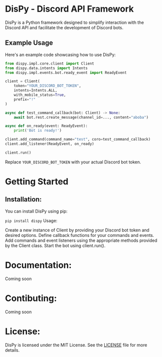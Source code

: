 # DisPy - Discord API Framework

DisPy is a Python framework designed to simplify interaction with the Discord API and facilitate the development of Discord bots.

## Example Usage

Here's an example code showcasing how to use DisPy:

```python
from dispy.impl.core.client import Client
from dispy.data.intents import Intents
from dispy.impl.events.bot.ready_event import ReadyEvent

client = Client(
    token="YOUR_DISCORD_BOT_TOKEN",
    intents=Intents.ALL,
    with_mobile_status=True,
    prefix="!"
)

async def test_command_callback(bot: Client) -> None:
    await bot.rest.create_message(channel_id=..., content="aboba")

async def on_ready(event: ReadyEvent):
    print('Bot is ready!')

client.add_command(command_name="test", coro=test_command_callback)
client.add_listener(ReadyEvent, on_ready)

client.run()
```
Replace `YOUR_DISCORD_BOT_TOKEN` with your actual Discord bot token.

# Getting Started
## Installation:
You can install DisPy using pip:

`pip install dispy`
Usage:

Create a new instance of Client by providing your Discord bot token and desired options.
Define callback functions for your commands and events.
Add commands and event listeners using the appropriate methods provided by the Client class.
Start the bot using client.run().

# Documentation:
Coming soon


# Contibuting:
Coming soon


# License:
DisPy is licensed under the MIT License. See the [LICENSE](https://github.com/MagM1go/dispy/LICENSE) file for more details.
